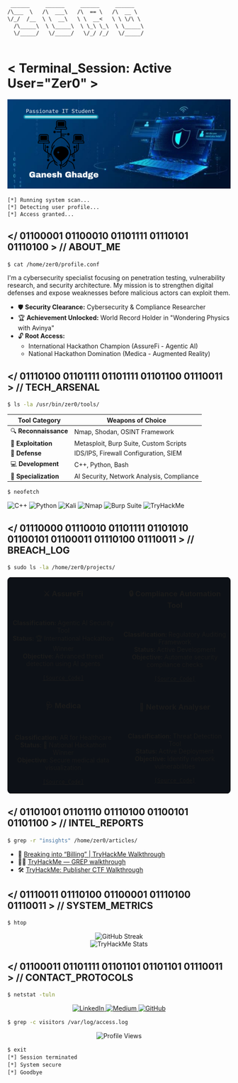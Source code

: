 ```
 ______     ______     ______     ______    
/\___  \   /\  ___\   /\  == \   /\  __ \   
\/_/  /__  \ \  __\   \ \  __<   \ \ \/\ \  
  /\_____\  \ \_____\  \ \_\ \_\  \ \_____\ 
  \/_____/   \/_____/   \/_/ /_/   \/_____/ 
                                           
```

# < Terminal_Session: Active User="Zer0" >

![Console Output](Zer0.png)

```
[*] Running system scan...
[*] Detecting user profile...
[*] Access granted...
```

## </ 01100001 01100010 01101111 01110101 01110100 > // ABOUT_ME

```bash
$ cat /home/zer0/profile.conf
```

I'm a cybersecurity specialist focusing on penetration testing, vulnerability research, and security architecture. My mission is to strengthen digital defenses and expose weaknesses before malicious actors can exploit them.

- 🛡️ **Security Clearance:** Cybersecurity & Compliance Researcher
- 🏆 **Achievement Unlocked:** World Record Holder in "Wondering Physics with Avinya"
- 🔓 **Root Access:** 
  - International Hackathon Champion (AssureFi - Agentic AI)
  - National Hackathon Domination (Medica - Augmented Reality)

## </ 01110100 01101111 01101111 01101100 01110011 > // TECH_ARSENAL

```bash
$ ls -la /usr/bin/zer0/tools/
```

| Tool Category | Weapons of Choice |
|---------------|-------------------|
| 🔍 **Reconnaissance** | Nmap, Shodan, OSINT Framework |
| 🧪 **Exploitation** | Metasploit, Burp Suite, Custom Scripts |
| 🔐 **Defense** | IDS/IPS, Firewall Configuration, SIEM |
| 💻 **Development** | C++, Python, Bash |
| 🧠 **Specialization** | AI Security, Network Analysis, Compliance |

```bash
$ neofetch
```

![C++](https://img.shields.io/badge/C%2B%2B-00599C?style=for-the-badge&logo=c%2B%2B&logoColor=white)
![Python](https://img.shields.io/badge/Python-3776AB?style=for-the-badge&logo=python&logoColor=white)
![Kali](https://img.shields.io/badge/Kali_Linux-557C94?style=for-the-badge&logo=kali-linux&logoColor=white)
![Nmap](https://img.shields.io/badge/Nmap-009639?style=for-the-badge&logo=nmap&logoColor=white)
![Burp Suite](https://img.shields.io/badge/Burp_Suite-FF7139?style=for-the-badge&logo=burp-suite&logoColor=white)
![TryHackMe](https://img.shields.io/badge/TryHackMe-212C42?style=for-the-badge&logo=tryhackme&logoColor=white)

## </ 01110000 01110010 01101111 01101010 01100101 01100011 01110100 01110011 > // BREACH_LOG

```bash
$ sudo ls -la /home/zer0/projects/
```

<table style="background-color: #0d1117; border-radius: 8px;">
  <tr>
    <td width="50%">
      <h3 align="center">⚔️ AssureFi</h3>
      <div align="center">
        <br>
        <p>
          <b>Classification:</b> Agentic AI Security Tool<br>
          <b>Status:</b> 🏆 International Hackathon Winner<br>
          <b>Objective:</b> Advanced threat detection using AI agents
        </p>
        <p>
          <a href="#"><code>[Source_Code]</code></a>
        </p>
      </div>
    </td>
    <td width="50%">
      <h3 align="center">🔒 Compliance Automation Tool</h3>
      <div align="center">
        <br>
        <p>
          <b>Classification:</b> Regulatory Auditing Framework<br>
          <b>Status:</b> Active Development<br>
          <b>Objective:</b> Automate security compliance checks
        </p>
        <p>
          <a href="https://github.com/StoicGang/Compliance-Automation-Tool"><code>[Source_Code]</code></a>
        </p>
      </div>
    </td>
  </tr>
  <tr>
    <td width="50%">
      <h3 align="center">🩺 Medica</h3>
      <div align="center">
        <br>
        <p>
          <b>Classification:</b> AR for Healthcare<br>
          <b>Status:</b> 🏅 National Hackathon Winner<br>
          <b>Objective:</b> Secure medical data visualization
        </p>
        <p>
          <a href="https://github.com/StoicGang/Med-AR-Project"><code>[Source_Code]</code></a>
        </p>
      </div>
    </td>
    <td width="50%">
      <h3 align="center">📡 Network Analyser</h3>
      <div align="center">
        <br>
        <p>
          <b>Classification:</b> Threat Detection Tool<br>
          <b>Status:</b> Active Deployment<br>
          <b>Objective:</b> Identify network vulnerabilities
        </p>
        <p>
          <a href="#"><code>[Source_Code]</code></a>
        </p>
      </div>
    </td>
  </tr>
</table>

## </ 01101001 01101110 01110100 01100101 01101100 > // INTEL_REPORTS

```bash
$ grep -r "insights" /home/zer0/articles/
```

- 🔐 [Breaking into “Billing” | TryHackMe Walkthrough](https://medium.com/@stoicgaster0.07/breaking-into-billing-tryhackme-walkthrough-613ac30c84fb)
- 🕵️‍♂️ [TryHackMe — GREP walkthrough](https://medium.com/@stoicgaster0.07/tryhackme-grep-walkthrough-79335d36154e)
- 🛠️ [TryHackMe: Publisher CTF Walkthrough](https://medium.com/@stoicgaster0.07/tryhackme-publisher-ctf-walkthrough-e92a70337200)

## </ 01110011 01110100 01100001 01110100 01110011 > // SYSTEM_METRICS

```bash
$ htop
```

<div align="center">
  <img src="https://github-readme-streak-stats.herokuapp.com/?user=StoicGang&theme=chartreuse-dark&hide_border=true" alt="GitHub Streak" />
</div>

<div align="center">
  <img src="https://tryhackme-badges.s3.amazonaws.com/1Zer0.png" alt="TryHackMe Stats" />
</div>

## </ 01100011 01101111 01101101 01101101 01110011 > // CONTACT_PROTOCOLS

```bash
$ netstat -tuln
```

<div align="center">
  <a href="https://linkedin.com/in/ganesh-ghadge-9b103a258">
    <img src="https://img.shields.io/badge/LinkedIn-0A66C2?style=for-the-badge&logo=linkedin&logoColor=white" alt="LinkedIn" />
  </a>
  <a href="https://medium.com/@stoicgaster0.07">
    <img src="https://img.shields.io/badge/Medium-12100E?style=for-the-badge&logo=medium&logoColor=white" alt="Medium" />
  </a>
  <a href="https://github.com/StoicGang">
    <img src="https://img.shields.io/badge/GitHub-181717?style=for-the-badge&logo=github&logoColor=white" alt="GitHub" />
  </a>
</div>

```bash
$ grep -c visitors /var/log/access.log
```

<div align="center">
  <img src="https://komarev.com/ghpvc/?username=StoicGang&label=System+Accesses&color=brightgreen&style=for-the-badge" alt="Profile Views" />
</div>

```bash
$ exit
[*] Session terminated
[*] System secure
[*] Goodbye
```

<!-- "The quieter you become, the more you can hear." - Ram Dass -->
